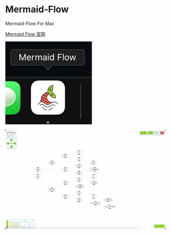 # Mermaid-Flow
Mermaid-Flow For Mac

[Mermaid Flow 官网](https://www.mermaidflow.app)

![image-20230922200409017](assets/image-20230922200409017.png)

![image-20230922201322867](assets/image-20230922201322867.png)
